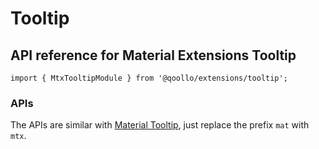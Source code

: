 # Tooltip

## API reference for Material Extensions Tooltip

`import { MtxTooltipModule } from '@qoollo/extensions/tooltip';`

### APIs

The APIs are similar with [Material Tooltip](https://material.angular.io/components/tooltip/api), just replace the prefix `mat` with `mtx`.
